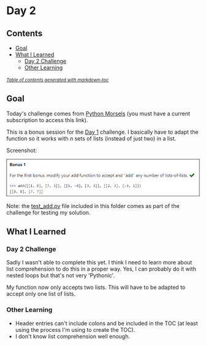 # Day 2

## Contents

- [Goal](#goal)
- [What I Learned](#what-i-learned)
  * [Day 2 Challenge](#day-2-challenge)
  * [Other Learning](#other-learning)

<small><i><a href='http://ecotrust-canada.github.io/markdown-toc/'>Table of contents generated with markdown-toc</a></i></small>

## Goal

Today's challenge comes from [Python Morsels](https://www.pythonmorsels.com/exercises/cb8fbdd52cf14f8cb31df4f06343cccf/) (you must have a current subscription to access this link).

This is a bonus session for the [Day 1](Days/01-02/) challenge. I basically have to adapt the function so it works with _n_ sets of lists (instead of just two) in a list.

Screenshot:

![](./images/2019-10-01-11-48-27.png)

Note: the [test_add.py](test_add.py) file included in this folder comes as part of the challenge for testing my solution.

## What I Learned

### Day 2 Challenge

Sadly I wasn't able to complete this yet. I think I need to learn more about list comprehension to do this in a proper way. Yes, I can probably do it with nested loops but that's not very 'Pythonic'.

My function now only accepts two lists. This will have to be adapted to accept only one list of lists. 

### Other Learning

- Header entries can't include colons and be included in the TOC (at least using the process I'm using to create the TOC).
- I don't know list comprehension well enough.
